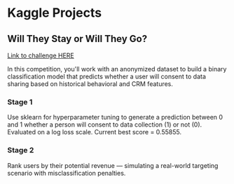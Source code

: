 # Kaggle Projects

## Will They Stay or Will They Go?
[Link to challenge HERE](https://www.kaggle.com/competitions/will-they-stay-or-will-they-go/leaderboard)

In this competition, you'll work with an anonymized dataset to build a binary classification model that predicts whether a user will consent to data sharing based on historical behavioral and CRM features.

### Stage 1
Use sklearn for hyperparameter tuning to generate a prediction between 0 and 1 whether a person will consent to data collection (1) or not (0). Evaluated on a log loss scale. Current best score = 0.55855.

### Stage 2
Rank users by their potential revenue — simulating a real-world targeting scenario with misclassification penalties.
